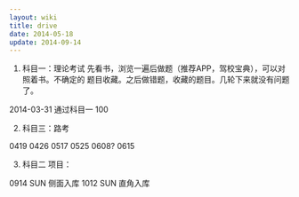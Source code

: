 ```yaml
---
layout: wiki
title: drive
date: 2014-05-18
update: 2014-09-14
---
```


1. 科目一：理论考试
先看书，浏览一遍后做题（推荐APP，驾校宝典），可以对照着书。不确定的
题目收藏。之后做错题，收藏的题目。几轮下来就没有问题了。

2014-03-31 通过科目一 100

2. 科目三：路考

0419
0426
0517
0525
0608?
0615

3. 科目二 
项目：


0914 SUN 侧面入库
1012 SUN 直角入库
